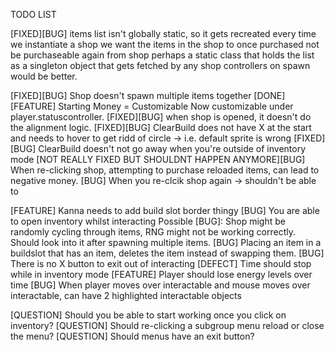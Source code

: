 TODO LIST

[FIXED][BUG] items list isn't globally static, so it gets recreated every time we instantiate a shop
	we want the items in the shop to once purchased not be purchaseable again from shop
	perhaps a static class that holds the list as a singleton object that gets fetched by any shop controllers on spawn would be better.

[FIXED][BUG] Shop doesn't spawn multiple items together
[DONE][FEATURE] Starting Money = Customizable
	Now customizable under player.statuscontroller.
[FIXED][BUG] when shop is opened, it doesn't do the alignment logic.
[FIXED][BUG] ClearBuild does not have X at the start and needs to hover to get ridd of circle -> i.e. default sprite is wrong
[FIXED][BUG] ClearBuild doesn't not go away when you're outside of inventory mode
[NOT REALLY FIXED BUT SHOULDNT HAPPEN ANYMORE][BUG] When re-clicking shop, attempting to purchase reloaded items, can lead to negative money.
[BUG] When you re-clcik shop again -> shouldn't be able to

[FEATURE] Kanna needs to add build slot border thingy
[BUG] You are able to open inventory whilst interacting
Possible [BUG]: Shop might be randomly cycling through items, RNG might not be working correctly. Should look into it after spawning multiple items.
[BUG] Placing an item in a buildslot that has an item, deletes the item instead of swapping them.
[BUG] There is no X button to exit out of interacting
[DEFECT] Time should stop while in inventory mode
[FEATURE] Player should lose energy levels over time
[BUG] When player moves over interactable and mouse moves over interactable, can have 2 highlighted interactable objects

[QUESTION] Should you be able to start working once you click on inventory?
[QUESTION] Should re-clicking a subgroup menu reload or close the menu?
[QUESTION] Should menus have an exit button?